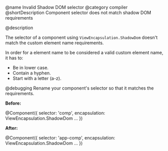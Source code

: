 @name Invalid Shadow DOM selector
@category compiler
@shortDescription Component selector does not match shadow DOM requirements

@description

The selector of a component using `ViewEncapsulation.ShadowDom` doesn't match the custom element name requirements.

In order for a element name to be considered a valid custom element name, it has to:

*   Be in lower case.
*   Contain a hyphen.
*   Start with a letter \(a-z\).

@debugging
Rename your component's selector so that it matches the requirements.

**Before:**

<code-example format="typescript" language="typescript">

&commat;Component({
  selector: 'comp',
  encapsulation: ViewEncapsulation.ShadowDom
  &hellip;
})

</code-example>

**After:**

<code-example format="typescript" language="typescript">

&commat;Component({
  selector: 'app-comp',
  encapsulation: ViewEncapsulation.ShadowDom
  &hellip;
})

</code-example>
